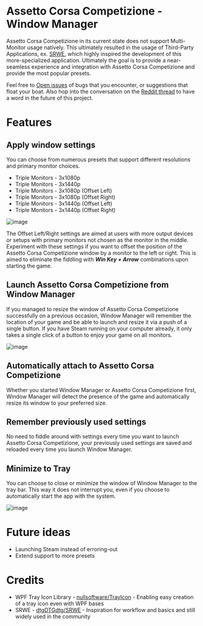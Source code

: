# Assetto Corsa Competizione - Window Manager
 
Assetto Corsa Competizione in its current state does not support Multi-Monitor usage natively. This ultimately resulted in the usage of Third-Party Applications, ex. [SRWE](https://github.com/dtgDTGdtg/SRWE), which highly inspired the development of this more-specialized application. Ultimately the goal is to provide a near-seamless experience and integration with Assetto Corsa Competizione and provide the most popular presets.

Feel free to [Open issues](https://github.com/kristofkerekes/acc-windowmanager/issues) of bugs that you encounter, or suggestions that float your boat. Also hop into the conversation on the [Reddit thread]() to have a word in the future of this project.
 
 # Features
 
 ## Apply window settings
 
 You can choose from numerous presets that support different resolutions and primary monitor choices.
 * Triple Monitors - 3x1080p
 * Triple Monitors - 3x1440p
 * Triple Monitors - 3x1080p (Offset Left)
 * Triple Monitors - 3x1080p (Offset Right)
 * Triple Monitors - 3x1440p (Offset Left)
 * Triple Monitors - 3x1440p (Offset Right)

![image](https://github.com/kristofkerekes/acc-windowmanager/assets/89916150/2a3771b6-43e3-4750-b08f-e2e691bf1989)

The Offset Left/Right settings are aimed at users with more output devices or setups with primary monitors not chosen as the monitor in the middle. Experiment with these settings if you want to offset the position of the Assetto Corsa Competizione window by a monitor to the left or right. This is aimed to eliminate the fiddling with ***Win Key + Arrow*** combinations upon starting the game.

## Launch Assetto Corsa Competizione from Window Manager

If you managed to resize the window of Assetto Corsa Competizione successfully on a previous occasion, Window Manager will remember the location of your game and be able to launch and resize it via a push of a single button. If you have Steam running on your computer already, it only takes a single click of a button to enjoy your game on all monitors.

![image](https://github.com/kristofkerekes/acc-windowmanager/assets/89916150/89b19b13-3bac-4401-a7a6-48e244ffb76e)

## Automatically attach to Assetto Corsa Competizione
 
Whether you started Window Manager or Assetto Corsa Competizione first, Window Manager will detect the presence of the game and automatically resize its window to your preferred size.
 
 ## Remember previously used settings
 
 No need to fiddle around with settings every time you want to launch Assetto Corsa Competizione, your previously used settings are saved and reloaded every time you launch Window Manager.
 
 ## Minimize to Tray
 
 You can choose to close or minimize the window of Window Manager to the tray bar. This way it does not interrupt you, even if you choose to automatically start the app with the system. 
 
 ![image](https://github.com/kristofkerekes/acc-windowmanager/assets/89916150/0bde2111-f9f1-459e-8a6b-56c16102d3d5)
 
 # Future ideas
* Launching Steam instead of erroring-out
* Extend support to more presets

# Credits

* WPF Tray Icon Library - [nullsoftware/TrayIcon](https://github.com/nullsoftware/TrayIcon) - Enabling easy creation of a tray icon even with WPF bases
* SRWE - [dtgDTGdtg/SRWE](https://github.com/dtgDTGdtg/SRWE) - Inspiration for workflow and basics and still widely used in the community 
